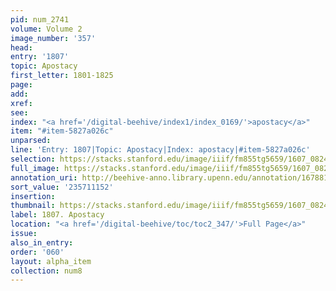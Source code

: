 ```yaml
---
pid: num_2741
volume: Volume 2
image_number: '357'
head:
entry: '1807'
topic: Apostacy
first_letter: 1801-1825
page:
add:
xref:
see:
index: "<a href='/digital-beehive/index1/index_0169/'>apostacy</a>"
item: "#item-5827a026c"
unparsed:
line: 'Entry: 1807|Topic: Apostacy|Index: apostacy|#item-5827a026c'
selection: https://stacks.stanford.edu/image/iiif/fm855tg5659/1607_0824/294,1152,2913,1001/full/0/default.jpg
full_image: https://stacks.stanford.edu/image/iiif/fm855tg5659/1607_0824/full/full/0/default.jpg
annotation_uri: http://beehive-anno.library.upenn.edu/annotation/1678815905253
sort_value: '235711152'
insertion:
thumbnail: https://stacks.stanford.edu/image/iiif/fm855tg5659/1607_0824/294,1152,600,180/250,/0/default.jpg
label: 1807. Apostacy
location: "<a href='/digital-beehive/toc/toc2_347/'>Full Page</a>"
issue:
also_in_entry:
order: '060'
layout: alpha_item
collection: num8
---
```


